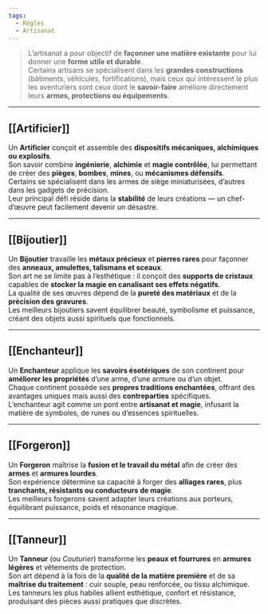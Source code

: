 ```yaml
---
tags:
  - Règles
  - Artisanat
---
```

>L’artisanat a pour objectif de **façonner une matière existante** pour lui donner une **forme utile et durable**.  
>Certains artisans se spécialisent dans les **grandes constructions** (bâtiments, véhicules, fortifications), mais ceux qui intéressent le plus les aventuriers sont ceux dont le **savoir-faire** améliore directement leurs **armes, protections ou équipements**.

---

## [[Artificier]]

Un **Artificier** conçoit et assemble des **dispositifs mécaniques, alchimiques ou explosifs**.  
Son savoir combine **ingénierie**, **alchimie** et **magie contrôlée**, lui permettant de créer des **pièges**, **bombes**, **mines**, ou **mécanismes défensifs**.  
Certains se spécialisent dans les armes de siège miniaturisées, d’autres dans les gadgets de précision.  
Leur principal défi réside dans la **stabilité** de leurs créations — un chef-d’œuvre peut facilement devenir un désastre.

---

## [[Bijoutier]]

Un **Bijoutier** travaille les **métaux précieux** et **pierres rares** pour façonner des **anneaux, amulettes, talismans et sceaux**.  
Son art ne se limite pas à l’esthétique : il conçoit des **supports de cristaux** capables de **stocker la magie en canalisant ses effets négatifs**.  
La qualité de ses œuvres dépend de la **pureté des matériaux** et de la **précision des gravures**.  
Les meilleurs bijoutiers savent équilibrer beauté, symbolisme et puissance, créant des objets aussi spirituels que fonctionnels.

---

## [[Enchanteur]]

Un **Enchanteur** applique les **savoirs ésotériques** de son continent pour **améliorer les propriétés** d’une arme, d’une armure ou d’un objet.  
Chaque continent possède ses **propres traditions enchantées**, offrant des avantages uniques mais aussi des **contreparties** spécifiques.  
L’enchanteur agit comme un pont entre **artisanat et magie**, infusant la matière de symboles, de runes ou d’essences spirituelles.

---

## [[Forgeron]]

Un **Forgeron** maîtrise la **fusion et le travail du métal** afin de créer des **armes** et **armures lourdes**.  
Son expérience détermine sa capacité à forger des **alliages rares**, plus **tranchants, résistants ou conducteurs de magie**.  
Les meilleurs forgerons savent adapter leurs créations aux porteurs, équilibrant puissance, poids et résonance magique.

---

## [[Tanneur]]

Un **Tanneur** (ou _Couturier_) transforme les **peaux et fourrures** en **armures légères** et vêtements de protection.  
Son art dépend à la fois de la **qualité de la matière première** et de sa **maîtrise du traitement** : cuir souple, peau renforcée, ou tissu alchimique.  
Les tanneurs les plus habiles allient esthétique, confort et résistance, produisant des pièces aussi pratiques que discrètes.